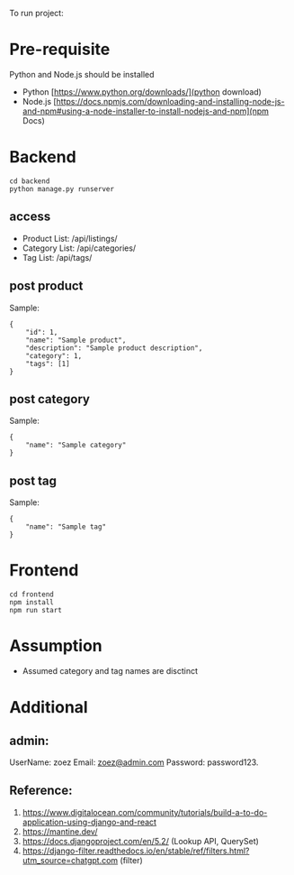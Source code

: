 To run project:

# Pre-requisite

Python and Node.js should be installed
* Python [https://www.python.org/downloads/](python download)
* Node.js [https://docs.npmjs.com/downloading-and-installing-node-js-and-npm#using-a-node-installer-to-install-nodejs-and-npm](npm Docs)

# Backend
```
cd backend
python manage.py runserver
```

## access
* Product List: /api/listings/
* Category List: /api/categories/
* Tag List: /api/tags/

## post product
Sample: 
```
{
    "id": 1,
    "name": "Sample product",
    "description": "Sample product description",
    "category": 1,
    "tags": [1]
}
```
## post category
Sample:
```
{
    "name": "Sample category"
}
```

## post tag
Sample:
```
{
    "name": "Sample tag"
}
```

# Frontend
```
cd frontend
npm install
npm run start
```

# Assumption
* Assumed category and tag names are disctinct

# Additional
## admin:
UserName: zoez
Email: zoez@admin.com
Password: password123.

## Reference:
1. https://www.digitalocean.com/community/tutorials/build-a-to-do-application-using-django-and-react
2. https://mantine.dev/
3. https://docs.djangoproject.com/en/5.2/ (Lookup API, QuerySet)
4. https://django-filter.readthedocs.io/en/stable/ref/filters.html?utm_source=chatgpt.com (filter)
